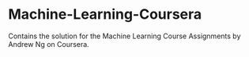 # Machine-Learning-Coursera
Contains the solution for the Machine Learning Course Assignments by Andrew Ng on Coursera.
